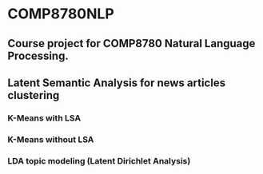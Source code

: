 # COMP8780NLP

## Course project for COMP8780 Natural Language Processing.

## Latent Semantic Analysis for news articles clustering
### K-Means with LSA
### K-Means without LSA
### LDA topic modeling (Latent Dirichlet Analysis)


